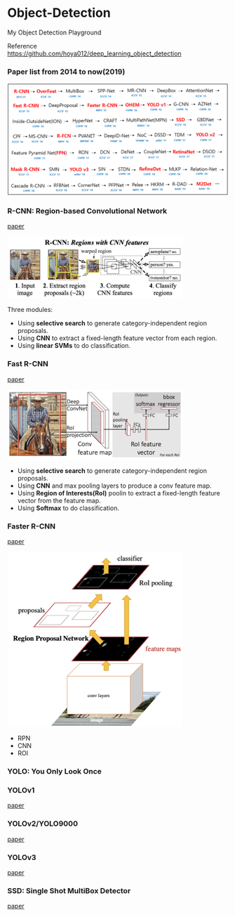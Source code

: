 # Object-Detection  
My Object Detection Playground  

Reference  
<https://github.com/hoya012/deep_learning_object_detection>

### Paper list from 2014 to now(2019)
<p align="center"><img width="600" src="/imgs/deep_learning_object_detection_history.jpg"></p>

### R-CNN: Region-based Convolutional Network  
[paper](https://arxiv.org/pdf/1311.2524.pdf)  
<p align="left"><img width="400" src="/imgs/R-CNN.jpg"></p>

Three modules:  
* Using **selective search** to generate category-independent region proposals.  
* Using **CNN** to extract a fixed-length feature vector from each region.  
* Using **linear SVMs** to do classification.  

### Fast R-CNN  
[paper](https://arxiv.org/pdf/1504.08083.pdf)  
<p align="left"><img width="400" src="/imgs/Fast-R-CNN.jpg"></p>

* Using **selective search** to generate category-independent region proposals.  
* Using **CNN** and max pooling layers to produce a conv feature map.  
* Using **Region of Interests(RoI)** poolin to extract a fixed-length feature vector from the feature map.  
* Using **Softmax** to do classification.  

### Faster R-CNN  
[paper](https://arxiv.org/pdf/1506.01497.pdf)  
<p align="left"><img width="400" src="/imgs/Faster-R-CNN.jpg"></p>

* RPN  
* CNN  
* ROI  

### YOLO: You Only Look Once
### YOLOv1  
[paper](https://arxiv.org/pdf/1506.02640.pdf)  

### YOLOv2/YOLO9000  
[paper](https://arxiv.org/pdf/1612.08242.pdf)  

### YOLOv3  
[paper](https://arxiv.org/pdf/1804.02767.pdf)  

### SSD: Single Shot MultiBox Detector  
[paper](https://arxiv.org/pdf/1512.02325.pdf)  







